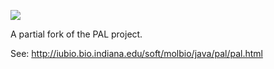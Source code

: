 [![](https://github.com/fiji/pal-optimization/actions/workflows/build-main.yml/badge.svg)](https://github.com/fiji/pal-optimization/actions/workflows/build-main.yml)

A partial fork of the PAL project.

See:
http://iubio.bio.indiana.edu/soft/molbio/java/pal/pal.html
